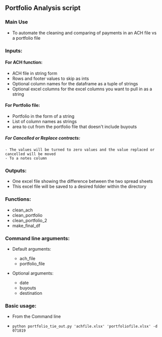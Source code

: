 ## Portfolio Analysis script

### Main Use
- To automate the cleaning and comparing of payments in an ACH file vs a portfolio file

### Inputs:

#### For ACH function:
- ACH file in string form
- Rows and footer values to skip as ints
- Optional column names for the dataframe as a tuple of strings
- Optional excel columns for the excel columns you want to pull in as a string

#### For Portfolio file:
- Portfolio in the form of a string
- List of column names as strings
- area to cut from the portfolio file that doesn't include buyouts
##### For Cancelled or Replace contracts:
	- The values will be turned to zero values and the value replaced or cancelled will be moved
	- To a notes column

### Outputs:
- One excel file showing the difference between the two spread sheets
- This excel file will be saved to a desired folder within the directory 


### Functions:
- clean_ach
- clean_portfolio
- clean_portfolio_2
- make_final_df

### Command line arguments:
- Default arguments:
	- ach_file
	- portfolio_file

- Optional arguments:
	- date
	- buyouts
	- destination

### Basic usage:
- From the Command line

- ` python portfolio_tie_out.py 'achfile.xlsx' 'portfoliofile.xlsx' -d 071819 `
